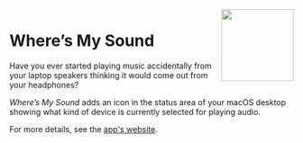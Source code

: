 <img align="right" src="https://barisione.github.io/WheresMySound/img/logo-256.png" width="128px" height="128px">

Where’s My Sound
================

Have you ever started playing music accidentally from your laptop speakers thinking it would come out from your headphones?

*Where’s My Sound* adds an icon in the status area of your macOS desktop showing what kind of device is currently selected for playing audio.

For more details, see the [app's website](https://barisione.github.io/WheresMySound).
